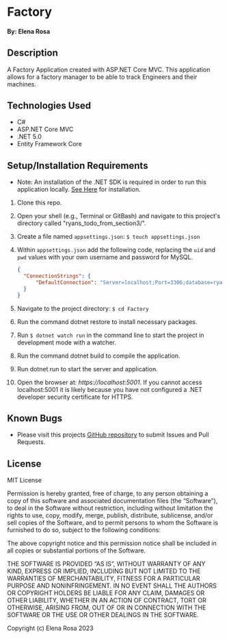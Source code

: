 # Factory

#### By: Elena Rosa

## Description
A Factory Application created with ASP.NET Core MVC. This application allows for a factory manager to be able to track Engineers and their machines.

## Technologies Used
- C#
- ASP.NET Core MVC
- .NET 5.0
- Entity Framework Core


## Setup/Installation Requirements
- Note: An installation of the .NET SDK is required in order to run this application locally. [See Here](https://dotnet.microsoft.com/en-us/) for installation.
1. Clone this repo.
2. Open your shell (e.g., Terminal or GitBash) and navigate to this project's directory called "ryans_todo_from_section3/". 
3. Create a file named `appsettings.json`: `$ touch appsettings.json`
4. Within `appsettings.json` add the following code, replacing the `uid` and `pwd` values with your own username and password for MySQL.

    ```json
    {
      "ConnectionStrings": {
          "DefaultConnection": "Server=localhost;Port=3306;database=ryans_todo_from_section3;uid=[YOUR-USERNAME];pwd=[YOUR-MYSQL-PASSWORD];"
      }
    }
    ```

5. Navigate to the project directory: `$ cd Factory`
6. Run the command dotnet restore to install necessary packages.
7. Run `$ dotnet watch run` in the command line to start the project in development mode with a watcher.
8. Run the command dotnet build to compile the application.

9. Run dotnet run to start the server and application.
10. Open the browser at: _https://localhost:5001_. If you cannot access localhost:5001 it is likely because you have not configured a .NET developer security certificate for HTTPS. 

## Known Bugs
- Please visit this projects [GitHub repository](https://github.com/Elena-Rosa/Facory.Solution.git) to submit Issues and Pull Requests.

## License
MIT License

Permission is hereby granted, free of charge, to any person obtaining a copy of this software and associated documentation files (the “Software”), to deal in the Software without restriction, including without limitation the rights to use, copy, modify, merge, publish, distribute, sublicense, and/or sell copies of the Software, and to permit persons to whom the Software is furnished to do so, subject to the following conditions:

The above copyright notice and this permission notice shall be included in all copies or substantial portions of the Software.

THE SOFTWARE IS PROVIDED “AS IS”, WITHOUT WARRANTY OF ANY KIND, EXPRESS OR IMPLIED, INCLUDING BUT NOT LIMITED TO THE WARRANTIES OF MERCHANTABILITY, FITNESS FOR A PARTICULAR PURPOSE AND NONINFRINGEMENT. IN NO EVENT SHALL THE AUTHORS OR COPYRIGHT HOLDERS BE LIABLE FOR ANY CLAIM, DAMAGES OR OTHER LIABILITY, WHETHER IN AN ACTION OF CONTRACT, TORT OR OTHERWISE, ARISING FROM, OUT OF OR IN CONNECTION WITH THE SOFTWARE OR THE USE OR OTHER DEALINGS IN THE SOFTWARE.

Copyright (c) Elena Rosa 2023 
